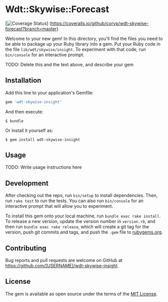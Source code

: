 # Wdt::Skywise::Forecast
[![Coverage Status](https://coveralls.io/repos/github/coryp/wdt-skywise-forecast/badge.svg?branch=master)]  (https://coveralls.io/github/coryp/wdt-skywise-forecast?branch=master)

Welcome to your new gem! In this directory, you'll find the files you need to be able to package up your Ruby library into a gem. Put your Ruby code in the file `lib/wdt/skywise/insight`. To experiment with that code, run `bin/console` for an interactive prompt.

TODO: Delete this and the text above, and describe your gem

## Installation

Add this line to your application's Gemfile:

```ruby
gem 'wdt-skywise-insight'
```

And then execute:

    $ bundle

Or install it yourself as:

    $ gem install wdt-skywise-insight

## Usage

TODO: Write usage instructions here

## Development

After checking out the repo, run `bin/setup` to install dependencies. Then, run `rake test` to run the tests. You can also run `bin/console` for an interactive prompt that will allow you to experiment.

To install this gem onto your local machine, run `bundle exec rake install`. To release a new version, update the version number in `version.rb`, and then run `bundle exec rake release`, which will create a git tag for the version, push git commits and tags, and push the `.gem` file to [rubygems.org](https://rubygems.org).

## Contributing

Bug reports and pull requests are welcome on GitHub at https://github.com/[USERNAME]/wdt-skywise-insight.


## License

The gem is available as open source under the terms of the [MIT License](http://opensource.org/licenses/MIT).

